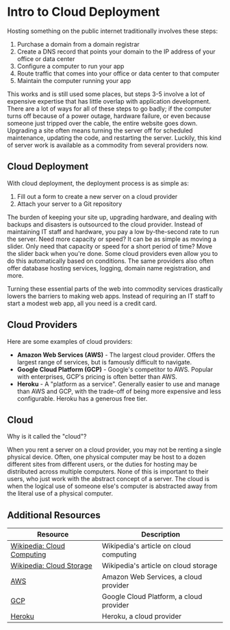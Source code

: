 # Intro to Cloud Deployment

Hosting something on the public internet traditionally involves these steps:

1. Purchase a domain from a domain registrar
2. Create a DNS record that points your domain to the IP address of your office or data center
3. Configure a computer to run your app
4. Route traffic that comes into your office or data center to that computer
5. Maintain the computer running your app

This works and is still used some places, but steps 3-5 involve a lot of expensive expertise that has little overlap with application development. There are a lot of ways for all of these steps to go badly; if the computer turns off because of a power outage, hardware failure, or even because someone just tripped over the cable, the entire website goes down. Upgrading a site often means turning the server off for scheduled maintenance, updating the code, and restarting the server. Luckily, this kind of server work is available as a commodity from several providers now.

## Cloud Deployment

With cloud deployment, the deployment process is as simple as:

1. Fill out a form to create a new server on a cloud provider
2. Attach your server to a Git repository

The burden of keeping your site up, upgrading hardware, and dealing with backups and disasters is outsourced to the cloud provider. Instead of maintaining IT staff and hardware, you pay a low by-the-second rate to run the server. Need more capacity or speed? It can be as simple as moving a slider. Only need that capacity or speed for a short period of time? Move the slider back when you're done. Some cloud providers even allow you to do this automatically based on conditions. The same providers also often offer database hosting services, logging, domain name registration, and more.

Turning these essential parts of the web into commodity services drastically lowers the barriers to making web apps. Instead of requiring an IT staff to start a modest web app, all you need is a credit card.

## Cloud Providers

Here are some examples of cloud providers:

* **Amazon Web Services (AWS)** - The largest cloud provider. Offers the largest range of services, but is famously difficult to navigate.
* **Google Cloud Platform (GCP)** - Google's competitor to AWS. Popular with enterprises, GCP's pricing is often better than AWS.
* **Heroku** - A "platform as a service". Generally easier to use and manage than AWS and GCP, with the trade-off of being more expensive and less configurable. Heroku has a generous free tier.

## Cloud

Why is it called the "cloud"?

When you rent a server on a cloud provider, you may not be renting a single physical device. Often, one physical computer may be host to a dozen different sites from different users, or the duties for hosting may be distributed across multiple computers. None of this is important to their users, who just work with the abstract concept of a server. The cloud is when the logical use of someone else's computer is abstracted away from the literal use of a physical computer.

## Additional Resources

| Resource | Description |
| --- | --- |
| [Wikipedia: Cloud Computing](https://en.wikipedia.org/wiki/Cloud_computing) | Wikipedia's article on cloud computing |
| [Wikipedia: Cloud Storage](https://en.wikipedia.org/wiki/Cloud_storage) | Wikipedia's article on cloud storage |
| [AWS](https://aws.amazon.com/) | Amazon Web Services, a cloud provider |
| [GCP](https://cloud.google.com/) | Google Cloud Platform, a cloud provider |
| [Heroku](https://www.heroku.com/) | Heroku, a cloud provider |
